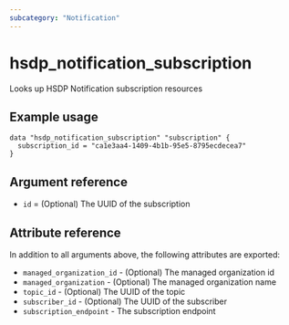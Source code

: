 ```yaml
---
subcategory: "Notification"
---
```


# hsdp_notification_subscription

Looks up  HSDP Notification subscription resources

## Example usage

```hcl
data "hsdp_notification_subscription" "subscription" {
  subscription_id = "ca1e3aa4-1409-4b1b-95e5-8795ecdecea7"
}
```

## Argument reference

* `id` = (Optional) The UUID of the subscription

## Attribute reference

In addition to all arguments above, the following attributes are exported:

* `managed_organization_id` - (Optional) The managed organization id
* `managed_organization` - (Optional) The managed organization name
* `topic_id` - (Optional) The UUID of the topic
* `subscriber_id` - (Optional) The UUID of the subscriber
* `subscription_endpoint` - The subscription endpoint
